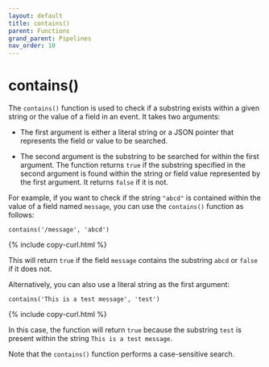 ```yaml
---
layout: default
title: contains()
parent: Functions
grand_parent: Pipelines
nav_order: 10
---
```


# contains()

The `contains()` function is used to check if a substring exists within a given string or the value of a field in an event. It takes two arguments:

- The first argument is either a literal string or a JSON pointer that represents the field or value to be searched.

- The second argument is the substring to be searched for within the first argument.
The function returns `true` if the substring specified in the second argument is found within the string or field value represented by the first argument. It returns `false` if it is not.

For example, if you want to check if the string `"abcd"` is contained within the value of a field named `message`, you can use the `contains()` function as follows:

```
contains('/message', 'abcd')
```
{% include copy-curl.html %}

This will return `true` if the field `message` contains the substring `abcd` or `false` if it does not.

Alternatively, you can also use a literal string as the first argument:

```
contains('This is a test message', 'test')
```
{% include copy-curl.html %}

In this case, the function will return `true` because the substring `test` is present within the string `This is a test message`.

Note that the `contains()` function performs a case-sensitive search.
